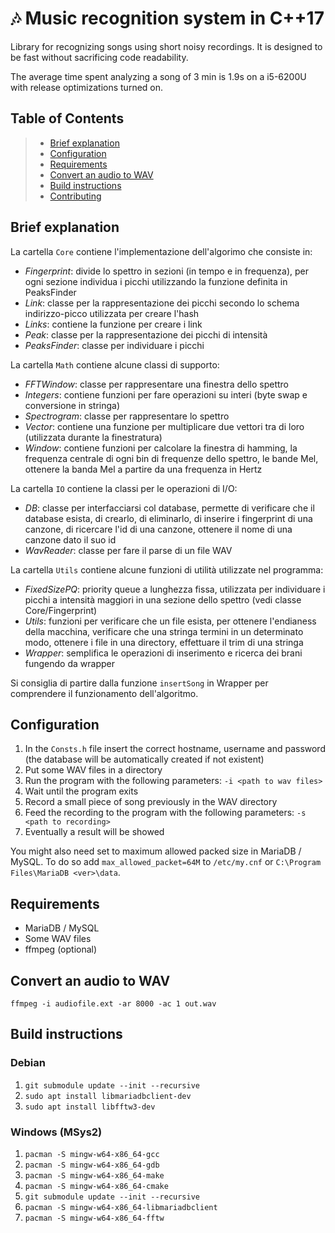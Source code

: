 # 🎶 Music recognition system in C++17

Library for recognizing songs using short noisy recordings. It is designed to be
fast without sacrificing code readability.

The average time spent analyzing a song of 3 min is 1.9s on a i5-6200U with
release optimizations turned on.

## Table of Contents

> * [Brief explanation](#explanation)
> * [Configuration](#configuration)
> * [Requirements](#requirements)
> * [Convert an audio to WAV](#convertWav)
> * [Build instructions](#build)
> * [Contributing](#contrib)

## Brief explanation

<a name="explanation"/>

La cartella `Core` contiene l'implementazione dell'algorimo che consiste in:

* *Fingerprint*: divide lo spettro in sezioni (in tempo e in frequenza), per ogni sezione individua i picchi utilizzando
  la funzione definita in PeaksFinder
* *Link*: classe per la rappresentazione dei picchi secondo lo schema indirizzo-picco utilizzata per creare l'hash
* *Links*: contiene la funzione per creare i link
* *Peak*: classe per la rappresentazione dei picchi di intensità
* *PeaksFinder*: classe per individuare i picchi

La cartella `Math` contiene alcune classi di supporto:

* *FFTWindow*: classe per rappresentare una finestra dello spettro
* *Integers*: contiene funzioni per fare operazioni su interi (byte swap e conversione in stringa)
* *Spectrogram*: classe per rappresentare lo spettro
* *Vector*: contiene una funzione per multiplicare due vettori tra di loro (utilizzata durante la finestratura)
* *Window*: contiene funzioni per calcolare la finestra di hamming, la frequenza centrale di ogni bin di frequenze dello
  spettro, le bande Mel, ottenere la banda Mel a partire da una frequenza in Hertz

La cartella `IO` contiene la classi per le operazioni di I/O:

* *DB*: classe per interfacciarsi col database, permette di verificare che il database esista, di crearlo, di
  eliminarlo, di inserire i fingerprint di una canzone, di ricercare l'id di una canzone, ottenere il nome di una
  canzone dato il suo id
* *WavReader*: classe per fare il parse di un file WAV

La cartella `Utils` contiene alcune funzioni di utilità utilizzate nel programma:

* *FixedSizePQ*: priority queue a lunghezza fissa, utilizzata per individuare i picchi a intensità maggiori in una
  sezione dello spettro (vedi classe Core/Fingerprint)
* *Utils*: funzioni per verificare che un file esista, per ottenere l'endianess della macchina, verificare che una
  stringa termini in un determinato modo, ottenere i file in una directory, effettuare il trim di una stringa
* *Wrapper*: semplifica le operazioni di inserimento e ricerca dei brani fungendo da wrapper

Si consiglia di partire dalla funzione `insertSong` in Wrapper per comprendere il funzionamento dell'algoritmo.

## Configuration

<a name="configuration"/>

1. In the `Consts.h` file insert the correct hostname, username and password
   (the database will be automatically created if not existent)
1. Put some WAV files in a directory
1. Run the program with the following parameters: `-i <path to wav files>`
1. Wait until the program exits
1. Record a small piece of song previously in the WAV directory
1. Feed the recording to the program with the following parameters:
   `-s <path to recording>`
1. Eventually a result will be showed

You might also need set to maximum allowed packed size in MariaDB / MySQL.
To do so add `max_allowed_packet=64M` to `/etc/my.cnf` or
`C:\Program Files\MariaDB <ver>\data`.

## Requirements

<a name="requirements"/>

* MariaDB / MySQL
* Some WAV files
* ffmpeg (optional)

## Convert an audio to WAV

<a name="convertWav"/>

`ffmpeg -i audiofile.ext -ar 8000 -ac 1 out.wav`

## Build instructions

<a name="build"/>

### Debian

1. `git submodule update --init --recursive`
1. `sudo apt install libmariadbclient-dev`
1. `sudo apt install libfftw3-dev`

### Windows (MSys2)

1. `pacman -S mingw-w64-x86_64-gcc`
1. `pacman -S mingw-w64-x86_64-gdb`
1. `pacman -S mingw-w64-x86_64-make`
1. `pacman -S mingw-w64-x86_64-cmake`
1. `git submodule update --init --recursive`
1. `pacman -S mingw-w64-x86_64-libmariadbclient`
1. `pacman -S mingw-w64-x86_64-fftw`
